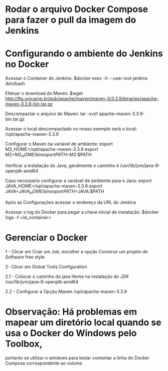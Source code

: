 # Rodar o arquivo Docker Compose para fazer o pull da imagem do Jenkins

# Configurando o ambiente do Jenkins no Docker

Acessar o Container do Jenkins: 
$docker exec -it --user root jenkins /bin/bash

Efetuar o download do Maven:
$wget http://ftp.unicamp.br/pub/apache/maven/maven-3/3.3.9/binaries/apache-maven-3.3.9-bin.tar.gz

Descompactar o arquivo do Maven:
tar -xvzf apache-maven-3.3.9-bin.tar.gz

Acessar o local descompactado no nosso exemplo será o local:
/opt/apache-maven-3.3.9

Configurar o Maven na variável de ambiente:
export M2_HOME=/opt/apache-maven-3.3.9 
export M2=$M2_HOME/bin
export PATH=$M2:$PATH

Verificar a instalação do Java, geralmente o caminho é /usr/lib/jvm/java-8-openjdk-amd64

Caso necessário configurar a variável de ambiente para o Java:
export JAVA_HOME=/opt/apache-maven-3.3.9 
export JAVA=$JAVA_HOME/bin
export PATH=$JAVA:$PATH

Após as Configurações acessar o endereço da URL do Jenkins

Acessar o log do Docker para pegar a chave inicial de instalação:
$docker logs -f <id_container>

# Gerenciar o Docker

1 - Clicar em Criar um Job, escolher a opção Construir um projeto de Software free style

2- Clicar em Global Tools Configuration

2.1 - Colocar o caminho do java Home na instalação do JDK /usr/lib/jvm/java-8-openjdk-amd64

2.2 - Configurar a Opção Maven	/opt/apache-maven-3.3.9

# Observação: Há problemas em mapear um diretório local quando se usa o Docker do Windows pelo Toolbox,
portanto se utilizar o windows para testar comentar a linha do Docker Compose correspondente ao volume
